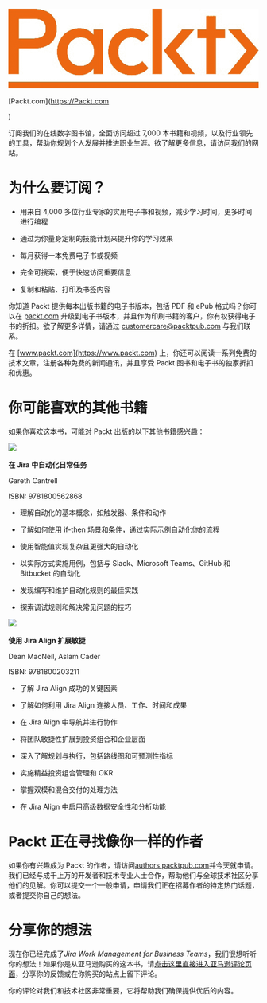 ![](img/Image98843.jpg)

[Packt.com](https://Packt.com

)

订阅我们的在线数字图书馆，全面访问超过 7,000 本书籍和视频，以及行业领先的工具，帮助你规划个人发展并推进职业生涯。欲了解更多信息，请访问我们的网站。

# 为什么要订阅？

+   用来自 4,000 多位行业专家的实用电子书和视频，减少学习时间，更多时间进行编程

+   通过为你量身定制的技能计划来提升你的学习效果

+   每月获得一本免费电子书或视频

+   完全可搜索，便于快速访问重要信息

+   复制和粘贴、打印及书签内容

你知道 Packt 提供每本出版书籍的电子书版本，包括 PDF 和 ePub 格式吗？你可以在 [packt.com](https://packt.com) 升级到电子书版本，并且作为印刷书籍的客户，你有权获得电子书的折扣。欲了解更多详情，请通过 customercare@packtpub.com 与我们联系。

在 [www.packt.com](https://www.packt.com) 上，你还可以阅读一系列免费的技术文章，注册各种免费的新闻通讯，并且享受 Packt 图书和电子书的独家折扣和优惠。

# 你可能喜欢的其他书籍

如果你喜欢这本书，可能对 Packt 出版的以下其他书籍感兴趣：

![](https://www.packtpub.com/product/automate-everyday-tasks-in-jira/9781800562868)

**在 Jira 中自动化日常任务**

Gareth Cantrell

ISBN: 9781800562868

+   理解自动化的基本概念，如触发器、条件和动作

+   了解如何使用 if-then 场景和条件，通过实际示例自动化你的流程

+   使用智能值实现复杂且更强大的自动化

+   以实际方式实施用例，包括与 Slack、Microsoft Teams、GitHub 和 Bitbucket 的自动化

+   发现编写和维护自动化规则的最佳实践

+   探索调试规则和解决常见问题的技巧

![](https://www.packtpub.com/product/scaling-agile-with-jira-align/9781800203211)

**使用 Jira Align 扩展敏捷**

Dean MacNeil, Aslam Cader

ISBN: 9781800203211

+   了解 Jira Align 成功的关键因素

+   了解如何利用 Jira Align 连接人员、工作、时间和成果

+   在 Jira Align 中导航并进行协作

+   将团队敏捷性扩展到投资组合和企业层面

+   深入了解规划与执行，包括路线图和可预测性指标

+   实施精益投资组合管理和 OKR

+   掌握双模和混合交付的处理方法

+   在 Jira Align 中启用高级数据安全性和分析功能

# Packt 正在寻找像你一样的作者

如果你有兴趣成为 Packt 的作者，请访问[authors.packtpub.com](https://authors.packtpub.com)并今天就申请。我们已经与成千上万的开发者和技术专业人士合作，帮助他们与全球技术社区分享他们的见解。你可以提交一个一般申请，申请我们正在招募作者的特定热门话题，或者提交你自己的想法。

# 分享你的想法

现在你已经完成了*Jira Work Management for Business Teams*，我们很想听听你的想法！如果你是从亚马逊购买的这本书，请[点击这里直接进入亚马逊评论页面](https://packt.link/r/1803232005)，分享你的反馈或在你购买的站点上留下评论。

你的评论对我们和技术社区非常重要，它将帮助我们确保提供优质的内容。
